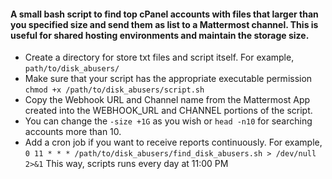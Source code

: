 #### A small bash script to find top cPanel accounts with files that larger than you specified size and send them as list to a Mattermost channel. This is useful for shared hosting environments and maintain the storage size. 

 * Create a directory for store txt files and script itself. For example, ```path/to/disk_abusers/``` 
 * Make sure that your script has the appropriate executable permission ```chmod +x /path/to/disk_abusers/script.sh```
 * Copy the Webhook URL and Channel name from the Mattermost App created into the WEBHOOK_URL and CHANNEL portions of the script.
 * You can change the ```-size +1G```  as you wish or ```head -n10``` for searching accounts more than 10. 
 * Add a cron job if you want to receive reports continuously. For example, ```0 11 * * * /path/to/disk_abusers/find_disk_abusers.sh > /dev/null 2>&1``` This way, scripts runs every day at 11:00 PM